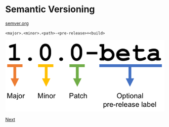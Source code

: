 # Semantic Versioning

[semver.org](https://semver.org/)

```
<major>.<minor>.<path>-<pre-release>+<build>
```

<img src="images/semver.png">

[Next](./04_license.md)
